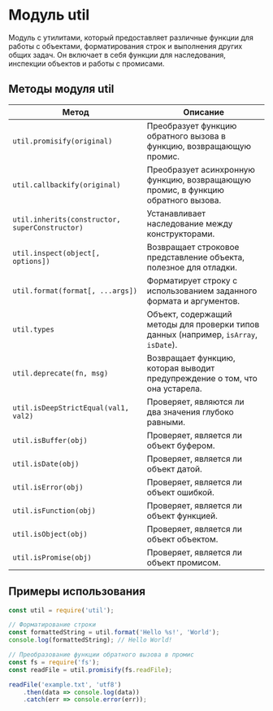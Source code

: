 # Модуль util

Модуль с утилитами, который предоставляет различные функции для работы с объектами, форматирования строк и выполнения других общих задач. Он включает в себя функции для наследования, инспекции объектов и работы с промисами.

## Методы модуля util

| Метод                          | Описание                                                                 |
|--------------------------------|--------------------------------------------------------------------------|
| `util.promisify(original)`     | Преобразует функцию обратного вызова в функцию, возвращающую промис.   |
| `util.callbackify(original)`   | Преобразует асинхронную функцию, возвращающую промис, в функцию обратного вызова. |
| `util.inherits(constructor, superConstructor)` | Устанавливает наследование между конструкторами.               |
| `util.inspect(object[, options])` | Возвращает строковое представление объекта, полезное для отладки.   |
| `util.format(format[, ...args])` | Форматирует строку с использованием заданного формата и аргументов. |
| `util.types`                   | Объект, содержащий методы для проверки типов данных (например, `isArray`, `isDate`). |
| `util.deprecate(fn, msg)`     | Возвращает функцию, которая выводит предупреждение о том, что она устарела. |
| `util.isDeepStrictEqual(val1, val2)` | Проверяет, являются ли два значения глубоко равными.              |
| `util.isBuffer(obj)`           | Проверяет, является ли объект буфером.                                 |
| `util.isDate(obj)`             | Проверяет, является ли объект датой.                                   |
| `util.isError(obj)`            | Проверяет, является ли объект ошибкой.                                 |
| `util.isFunction(obj)`         | Проверяет, является ли объект функцией.                                |
| `util.isObject(obj)`           | Проверяет, является ли объект объектом.                                |
| `util.isPromise(obj)`          | Проверяет, является ли объект промисом.                                |

## Примеры использования

```javascript
const util = require('util');

// Форматирование строки
const formattedString = util.format('Hello %s!', 'World');
console.log(formattedString); // Hello World!

// Преобразование функции обратного вызова в промис
const fs = require('fs');
const readFile = util.promisify(fs.readFile);

readFile('example.txt', 'utf8')
    .then(data => console.log(data))
    .catch(err => console.error(err));
```

```

